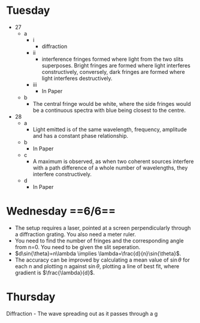 # Tuesday

- 27
	- a
		- i
			- diffraction
		- ii
			- interference fringes formed where light from the two slits superposes. Bright fringes are formed where light interferes constructively, conversely, dark fringes are formed where light interferes destructively.
		- iii
			- In Paper
	- b
		- The central fringe would be white, where the side fringes would be a continuous spectra with blue being closest to the centre.
- 28
	- a
		- Light emitted is of the same wavelength, frequency, amplitude and has a constant phase relationship.
	- b
		- In Paper
	- c
		- A maximum is observed, as when two coherent sources interfere with a path difference of a whole number of wavelengths, they interfere constructively.
	- d
		- In Paper

# Wednesday ==6/6==

- The setup requires a laser, pointed at a screen perpendicularly through a diffraction grating. You also need a meter ruler.
- You need to find the number of fringes and the corresponding angle from n=0. You need to be given the slit seperation.
- $d\sin{\theta}=n\lambda \implies \lambda=\frac{d}{n}\sin{\theta}$. 
- The accuracy can be improved by calculating a mean value of $\sin{\theta}$ for each n and plotting n against $\sin{\theta}$, plotting a line of best fit, where gradient is $\frac{\lambda}{d}$.

# Thursday

Diffraction - The wave spreading out as it passes through a g